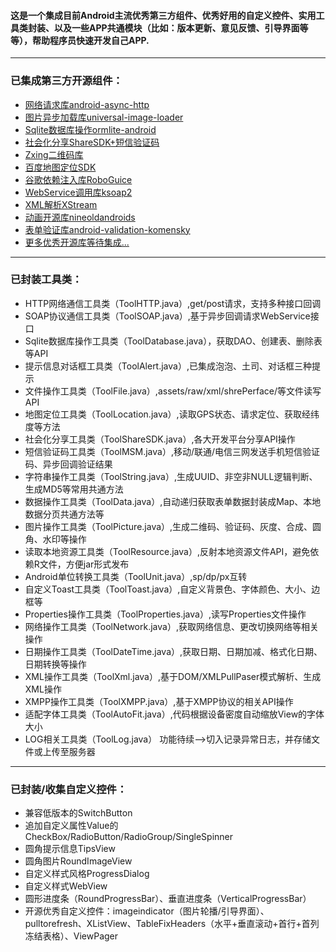 <h4>
这是一个集成目前Android主流优秀第三方组件、优秀好用的自定义控件、实用工具类封装、以及一些APP共通模块（比如：版本更新、意见反馈、引导界面等等），帮助程序员快速开发自己APP.<br>
</h4>

<hr>
<h3>已集成第三方开源组件：</h3>
<ul>
	<li><a href="https://github.com/loopj/android-async-http" target="_blank">网络请求库android-async-http</a></li>
	<li><a href="https://github.com/nostra13/Android-Universal-Image-Loader" target="_blank">图片异步加载库universal-image-loader</a></li>
	<li><a href="http://ormlite.com/" target="_blank">Sqlite数据库操作ormlite-android</a></li>
	<li><a href="http://mob.com/" target="_blank">社会化分享ShareSDK+短信验证码</a></li>
	<li><a href="https://github.com/zxing/zxing/" target="_blank">Zxing二维码库</a></li>
	<li><a href="http://developer.baidu.com/map/" target="_blank">百度地图定位SDK</a></li>
	<li><a href="http://code.google.com/p/google-guice/" target="_blank">谷歌依赖注入库RoboGuice</a></li>
	<li><a href="https://github.com/mosabua/ksoap2-android" target="_blank">WebService调用库ksoap2</a></li>
	<li><a href="http://xstream.codehaus.org/" target="_blank">XML解析XStream</a></li>
	<li><a href="https://github.com/JakeWharton/NineOldAndroids" target="_blank">动画开源库nineoldandroids</a></li>
	<li><a href="https://github.com/inmite/android-validation-komensky" target="_blank">表单验证库android-validation-komensky</a></li>
	<li><a href="#" target="_blank">更多优秀开源库等待集成...</a></li>
</ul>

<hr>
<h3>已封装工具类：</h3>
<ul>
	<li>HTTP网络通信工具类（ToolHTTP.java）,get/post请求，支持多种接口回调</li>
	<li>SOAP协议通信工具类（ToolSOAP.java）,基于异步回调请求WebService接口</li>
	<li>Sqlite数据库操作工具类（ToolDatabase.java），获取DAO、创建表、删除表等API</li>
	<li>提示信息对话框工具类（ToolAlert.java）,已集成泡泡、土司、对话框三种提示</li>
	<li>文件操作工具类（ToolFile.java）,assets/raw/xml/shrePerface/等文件读写API</li>
	<li>地图定位工具类（ToolLocation.java）,读取GPS状态、请求定位、获取经纬度等方法</li>
	<li>社会化分享工具类（ToolShareSDK.java）,各大开发平台分享API操作</li>
	<li>短信验证码工具类（ToolMSM.java）,移动/联通/电信三网发送手机短信验证码、异步回调验证结果</li>
	<li>字符串操作工具类（ToolString.java）,生成UUID、非空非NULL逻辑判断、生成MD5等常用共通方法</li>
	<li>数据操作工具类（ToolData.java）,自动递归获取表单数据封装成Map、本地数据分页共通方法等</li>
	<li>图片操作工具类（ToolPicture.java）,生成二维码、验证码、灰度、合成、圆角、水印等操作</li>
	<li>读取本地资源工具类（ToolResource.java）,反射本地资源文件API，避免依赖R文件，方便jar形式发布</li>
	<li>Android单位转换工具类（ToolUnit.java）,sp/dp/px互转</li>
	<li>自定义Toast工具类（ToolToast.java）,自定义背景色、字体颜色、大小、边框等</li>
	<li>Properties操作工具类（ToolProperties.java）,读写Properties文件操作</li>
	<li>网络操作工具类（ToolNetwork.java）,获取网络信息、更改切换网络等相关操作</li>
	<li>日期操作工具类（ToolDateTime.java）,获取日期、日期加减、格式化日期、日期转换等操作</li>
	<li>XML操作工具类（ToolXml.java）,基于DOM/XMLPullPaser模式解析、生成XML操作</li>
	<li>XMPP操作工具类（ToolXMPP.java）,基于XMPP协议的相关API操作</li>
	<li>适配字体工具类（ToolAutoFit.java）,代码根据设备密度自动缩放View的字体大小</li>
	<li>LOG相关工具类（ToolLog.java）  功能待续-->切入记录异常日志，并存储文件或上传至服务器</li>
</ul>

<hr>
<h3>已封装/收集自定义控件：</h3>
<ul>
	<li>兼容低版本的SwitchButton</li>
	<li>追加自定义属性Value的CheckBox/RadioButton/RadioGroup/SingleSpinner</li>
	<li>圆角提示信息TipsView</li>
	<li>圆角图片RoundImageView</li>
	<li>自定义样式风格ProgressDialog</li>
	<li>自定义样式WebView</li>
	<li>圆形进度条（RoundProgressBar）、垂直进度条（VerticalProgressBar）</li>
	<li>开源优秀自定义控件：imageindicator（图片轮播/引导界面）、pulltorefresh、XListView、TableFixHeaders（水平+垂直滚动+首行+首列冻结表格）、ViewPager</li>
</ul>
